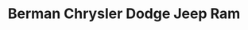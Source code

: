 ---
title: "Berman Chrysler Dodge Jeep Ram"
url: /oak-lawn/berman-chrysler-dodge-jeep-ram/
shop: Autohaus
---